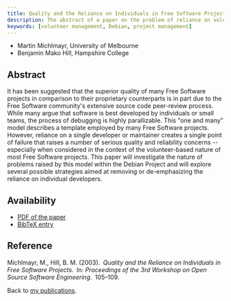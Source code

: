 ```yaml
---
title: Quality and the Reliance on Individuals in Free Software Projects
description: The abstract of a paper on the problem of reliance on volunteer developers
keywords: [volunteer management, Debian, project management]
---
```


<ul class = "author">
<li><span class = "author">Martin Michlmayr,</span>
    <span class = "affiliation">University of Melbourne</span></li>
<li><span class = "author">Benjamin Mako Hill,</span>
    <span class = "affiliation">Hampshire College</span></li>
</ul>

<h2>Abstract</h2>

It has been suggested that the superior quality of many Free Software
projects in comparison to their proprietary counterparts is in part due to
the Free Software community's extensive source code peer-review process.
While many argue that software is best developed by individuals or small
teams, the process of debugging is highly parallizable.  This "one and
many" model describes a template employed by many Free Software projects.
However, reliance on a single developer or maintainer creates a single
point of failure that raises a number of serious quality and reliability
concerns -- especially when considered in the context of the
volunteer-based nature of most Free Software projects.  This paper will
investigate the nature of problems raised by this model within the Debian
Project and will explore several possible strategies aimed at removing or
de-emphasizing the reliance on individual developers.

<h2>Availability</h2>

<ul>

<li><a href = "../michlmayr_hill-reliance.pdf">PDF of the paper</a></li>

<li><a href = "../michlmayr_hill-reliance.bib">BibTeX entry</a></li>

</ul>

<h2>Reference</h2>

Michlmayr, M., Hill, B. M. (2003).&ensp;<i>Quality and the Reliance on
Individuals in Free Software Projects.</i>&ensp;In: <i>Proceedings of the 3rd
Workshop on Open Source Software Engineering.</i>&ensp;105&ndash;109.

Back to <a href = "..">my publications</a>.

